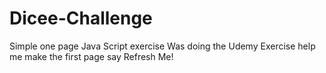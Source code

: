 # Dicee-Challenge
Simple one page Java Script exercise 
Was doing the Udemy Exercise
help me make the first page say Refresh Me!
